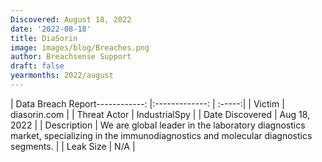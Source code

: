 ```yaml
---
Discovered: August 18, 2022
date: '2022-08-18'
title: DiaSorin
image: images/blog/Breaches.png
author: Breachsense Support
draft: false
yearmonths: 2022/august
---
```


| Data Breach Report------------:     |:-------------:    | :-----:|
| Victim      | diasorin.com      | 
| Threat Actor      | IndustrialSpy      | 
| Date Discovered      | Aug 18, 2022      | 
| Description      | We are global leader in the laboratory diagnostics market, specializing in the immunodiagnostics and molecular diagnostics segments.      | 
| Leak Size      | N/A      | 

